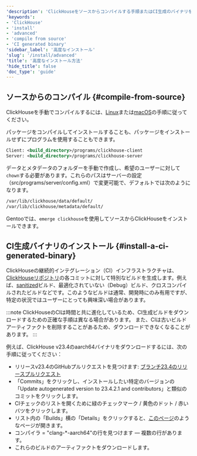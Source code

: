 ```yaml
---
'description': 'ClickHouseをソースからコンパイルする手順またはCI生成のバイナリをインストールする手順'
'keywords':
- 'ClickHouse'
- 'install'
- 'advanced'
- 'compile from source'
- 'CI generated binary'
'sidebar_label': '高度なインストール'
'slug': '/install/advanced'
'title': '高度なインストール方法'
'hide_title': false
'doc_type': 'guide'
---
```


## ソースからのコンパイル {#compile-from-source}

ClickHouseを手動でコンパイルするには、[Linux](/development/build.md)または[macOS](/development/build-osx.md)の手順に従ってください。

パッケージをコンパイルしてインストールすることも、パッケージをインストールせずにプログラムを使用することもできます。

```xml
Client: <build_directory>/programs/clickhouse-client
Server: <build_directory>/programs/clickhouse-server
```

データとメタデータのフォルダーを手動で作成し、希望のユーザーに対して`chown`する必要があります。これらのパスはサーバーの設定（src/programs/server/config.xml）で変更可能で、デフォルトでは次のようになります。

```bash
/var/lib/clickhouse/data/default/
/var/lib/clickhouse/metadata/default/
```

Gentooでは、`emerge clickhouse`を使用してソースからClickHouseをインストールできます。

## CI生成バイナリのインストール {#install-a-ci-generated-binary}

ClickHouseの継続的インテグレーション（CI）インフラストラクチャは、[ClickHouseリポジトリ](https://github.com/clickhouse/clickhouse/)の各コミットに対して特別なビルドを生成します。例えば、[sanitized](https://github.com/google/sanitizers)ビルド、最適化されていない（Debug）ビルド、クロスコンパイルされたビルドなどです。このようなビルドは通常、開発時にのみ有用ですが、特定の状況ではユーザーにとっても興味深い場合があります。

:::note
ClickHouseのCIは時間と共に進化しているため、CI生成ビルドをダウンロードするための正確な手順は異なる場合があります。
また、CIは古いビルドアーティファクトを削除することがあるため、ダウンロードできなくなることがあります。
:::

例えば、ClickHouse v23.4のaarch64バイナリをダウンロードするには、次の手順に従ってください：

- リリースv23.4のGitHubプルリクエストを見つけます: [ブランチ23.4のリリースプルリクエスト](https://github.com/ClickHouse/ClickHouse/pull/49238)
- 「Commits」をクリックし、インストールしたい特定のバージョンの「Update autogenerated version to 23.4.2.1 and contributors」と類似のコミットをクリックします。
- CIチェックのリストを開くために緑のチェックマーク / 黄色のドット / 赤いバツをクリックします。
- リスト内の「Builds」横の「Details」をクリックすると、[このページ](https://s3.amazonaws.com/clickhouse-test-reports/46793/b460eb70bf29b19eadd19a1f959b15d186705394/clickhouse_build_check/report.html)のようなページが開きます。
- コンパイラ = "clang-*-aarch64"の行を見つけます — 複数の行があります。
- これらのビルドのアーティファクトをダウンロードします。

